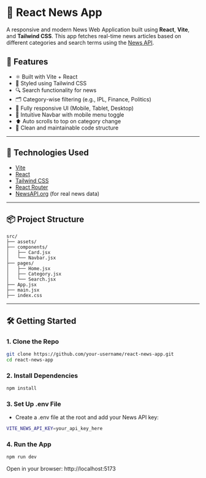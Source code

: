 # 📰 React News App

A responsive and modern News Web Application built using **React**, **Vite**, and **Tailwind CSS**. This app fetches real-time news articles based on different categories and search terms using the [News API](https://newsapi.org/).

## 🚀 Features

- ⚛️ Built with Vite + React
- 🎨 Styled using Tailwind CSS
- 🔍 Search functionality for news
- 🗂️ Category-wise filtering (e.g., IPL, Finance, Politics)
- 📱 Fully responsive UI (Mobile, Tablet, Desktop)
- 🧭 Intuitive Navbar with mobile menu toggle
- ⬆️ Auto scrolls to top on category change
- 🧠 Clean and maintainable code structure

---

## 🧩 Technologies Used

- [Vite](https://vitejs.dev/)
- [React](https://reactjs.org/)
- [Tailwind CSS](https://tailwindcss.com/)
- [React Router](https://reactrouter.com/)
- [NewsAPI.org](https://newsapi.org/) (for real news data)

---

## 📦 Project Structure

```plaintext
src/
├── assets/
├── components/
│   ├── Card.jsx
│   └── Navbar.jsx
├── pages/
│   ├── Home.jsx
│   ├── Category.jsx
│   └── Search.jsx
├── App.jsx
├── main.jsx
├── index.css
```
---


## 🛠️ Getting Started

### 1. Clone the Repo

```bash
git clone https://github.com/your-username/react-news-app.git
cd react-news-app
```

### 2. Install Dependencies

```bash
npm install
```

### 3. Set Up .env File

- Create a .env file at the root and add your News API key:
```bash
VITE_NEWS_API_KEY=your_api_key_here
```

### 4. Run the App
```bash
npm run dev
```

Open in your browser: http://localhost:5173

